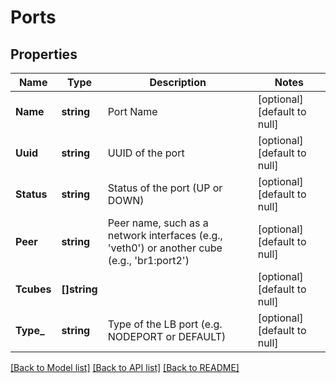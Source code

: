 # Ports

## Properties
Name | Type | Description | Notes
------------ | ------------- | ------------- | -------------
**Name** | **string** | Port Name | [optional] [default to null]
**Uuid** | **string** | UUID of the port | [optional] [default to null]
**Status** | **string** | Status of the port (UP or DOWN) | [optional] [default to null]
**Peer** | **string** | Peer name, such as a network interfaces (e.g., &#39;veth0&#39;) or another cube (e.g., &#39;br1:port2&#39;) | [optional] [default to null]
**Tcubes** | **[]string** |  | [optional] [default to null]
**Type_** | **string** | Type of the LB port (e.g. NODEPORT or DEFAULT) | [optional] [default to null]

[[Back to Model list]](../README.md#documentation-for-models) [[Back to API list]](../README.md#documentation-for-api-endpoints) [[Back to README]](../README.md)


